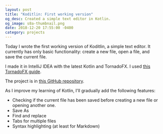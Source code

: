 ```yaml
---
layout: post
title: "Koditlin: First working version"
og_desc: Created a simple text editor in Kotlin.
og_image: s8a-thumbnail.png
date: 2018-12-20 17:55:00 -0400
category: projects
---
```

Today I wrote the first working version of Koditlin, a simple text editor. It currently has only basic functionality: create a new file, open a file, and save the current file.

I made it in IntelliJ IDEA with the latest Kotlin and TornadoFX. I used [this TornadoFX guide](https://edvin.gitbooks.io/tornadofx-guide/).

The project is in [this GitHub repository](https://github.com/S8A/koditlin).

As I improve my learning of Kotlin, I'll gradually add the following features:
- Checking if the current file has been saved before creating a new file or opening another one.
- Save As
- Find and replace
- Tabs for multiple files
- Syntax highlighting (at least for Markdown)
